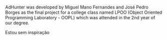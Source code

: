 AdHunter was developed by Miguel Mano Fernandes and José Pedro Borges as the final project for a college class named LPOO (Object Oriented Programming Laboratory - OOPL) which was attended in the 2nd year of our degree. 

Estou sem inspiração
